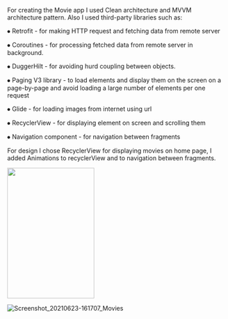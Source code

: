 For creating the Movie app I used Clean architecture and MVVM architecture pattern. Also I used third-party libraries such as:

⦁	Retrofit - for making HTTP request and fetching data from remote server

⦁	Coroutines - for processing fetched data from remote server in background.

⦁	DuggerHilt - for avoiding hurd coupling between objects.

⦁	Paging V3 library - to load elements and display them on the screen on a page-by-page  and  avoid loading a large number of elements per one request

⦁	Glide - for loading images from internet using  url

⦁	RecyclerView - for displaying element on screen and scrolling  them

⦁	Navigation component - for navigation between fragments

For design I chose RecyclerView for displaying movies on home page, I added Animations to recyclerView and to navigation between fragments.

<img src="https://user-images.githubusercontent.com/65748653/123181812-ed5a9a00-d442-11eb-9267-479a100f53ac.jpg" width="200" height="300">

![Screenshot_20210623-161707_Movies](https://user-images.githubusercontent.com/65748653/123181812-ed5a9a00-d442-11eb-9267-479a100f53ac.jpg)
